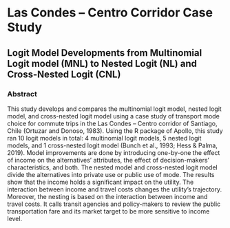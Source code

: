 # Las Condes – Centro Corridor Case Study

## Logit Model Developments from Multinomial Logit model (MNL) to Nested Logit (NL) and Cross-Nested Logit (CNL)

### Abstract
This study develops and compares the multinomial logit model, nested logit model, and cross-nested logit model using a case study of transport mode choice for commute trips in the Las Condes – Centro corridor of Santiago, Chile (Ortuzar and Donoso, 1983). Using the R package of Apollo, this study ran 10 logit models in total: 4 multinomial logit models, 5 nested logit models, and 1 cross-nested logit model (Bunch et al., 1993; Hess & Palma, 2019). Model improvements are done by introducing one-by-one the effect of income on the alternatives’ attributes, the effect of decision-makers’ characteristics, and both. The nested model and cross-nested logit model divide the alternatives into private use or public use of mode. The results show that the income holds a significant impact on the utility. The interaction between income and travel costs changes the utility’s trajectory. Moreover, the nesting is based on the interaction between income and travel costs. It calls transit agencies and policy-makers to review the public transportation fare and its market target to be more sensitive to income level.
